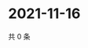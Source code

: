 # 2021-11-16

共 0 条

<!-- BEGIN WEIBO -->
<!-- 最后更新时间 Tue Nov 16 2021 16:01:12 GMT+0800 (China Standard Time) -->

<!-- END WEIBO -->
